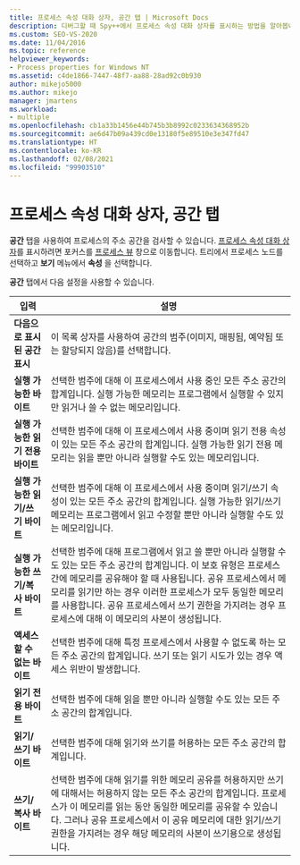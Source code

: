 ```yaml
---
title: 프로세스 속성 대화 상자, 공간 탭 | Microsoft Docs
description: 디버그할 때 Spy++에서 프로세스 속성 대화 상자를 표시하는 방법을 알아봅니다. 공간 탭에서 사용할 수 있는 설정을 검토합니다.
ms.custom: SEO-VS-2020
ms.date: 11/04/2016
ms.topic: reference
helpviewer_keywords:
- Process properties for Windows NT
ms.assetid: c4de1866-7447-48f7-aa88-28ad92c0b930
author: mikejo5000
ms.author: mikejo
manager: jmartens
ms.workload:
- multiple
ms.openlocfilehash: cb1a33b1456e44b745b3b8992c0233634368952b
ms.sourcegitcommit: ae6d47b09a439cd0e13180f5e89510e3e347fd47
ms.translationtype: HT
ms.contentlocale: ko-KR
ms.lasthandoff: 02/08/2021
ms.locfileid: "99903510"
---
```

# <a name="space-tab-process-properties-dialog-box"></a>프로세스 속성 대화 상자, 공간 탭
**공간** 탭을 사용하여 프로세스의 주소 공간을 검사할 수 있습니다. [프로세스 속성 대화 상자](../debugger/process-properties-dialog-box.md)를 표시하려면 포커스를 [프로세스 뷰](../debugger/processes-view.md) 창으로 이동합니다. 트리에서 프로세스 노드를 선택하고 **보기** 메뉴에서 **속성** 을 선택합니다.

 **공간** 탭에서 다음 설정을 사용할 수 있습니다.

|입력|설명|
|-----------|-----------------|
|**다음으로 표시된 공간 표시**|이 목록 상자를 사용하여 공간의 범주(이미지, 매핑됨, 예약됨 또는 할당되지 않음)를 선택합니다.|
|**실행 가능한 바이트**|선택한 범주에 대해 이 프로세스에서 사용 중인 모든 주소 공간의 합계입니다. 실행 가능한 메모리는 프로그램에서 실행할 수 있지만 읽거나 쓸 수 없는 메모리입니다.|
|**실행 가능한 읽기 전용 바이트**|선택한 범주에 대해 이 프로세스에서 사용 중이며 읽기 전용 속성이 있는 모든 주소 공간의 합계입니다. 실행 가능한 읽기 전용 메모리는 읽을 뿐만 아니라 실행할 수도 있는 메모리입니다.|
|**실행 가능한 읽기/쓰기 바이트**|선택한 범주에 대해 이 프로세스에서 사용 중이며 읽기/쓰기 속성이 있는 모든 주소 공간의 합계입니다. 실행 가능한 읽기/쓰기 메모리는 프로그램에서 읽고 수정할 뿐만 아니라 실행할 수도 있는 메모리입니다.|
|**실행 가능한 쓰기/복사 바이트**|선택한 범주에 대해 프로그램에서 읽고 쓸 뿐만 아니라 실행할 수도 있는 모든 주소 공간의 합계입니다. 이 보호 유형은 프로세스 간에 메모리를 공유해야 할 때 사용됩니다. 공유 프로세스에서 메모리를 읽기만 하는 경우 이러한 프로세스가 모두 동일한 메모리를 사용합니다. 공유 프로세스에서 쓰기 권한을 가지려는 경우 프로세스에 대해 이 메모리의 사본이 생성됩니다.|
|**액세스할 수 없는 바이트**|선택한 범주에 대해 특정 프로세스에서 사용할 수 없도록 하는 모든 주소 공간의 합계입니다. 쓰기 또는 읽기 시도가 있는 경우 액세스 위반이 발생합니다.|
|**읽기 전용 바이트**|선택한 범주에 대해 읽을 뿐만 아니라 실행할 수도 있는 모든 주소 공간의 합계입니다.|
|**읽기/쓰기 바이트**|선택한 범주에 대해 읽기와 쓰기를 허용하는 모든 주소 공간의 합계입니다.|
|**쓰기/복사 바이트**|선택한 범주에 대해 읽기를 위한 메모리 공유를 허용하지만 쓰기에 대해서는 허용하지 않는 모든 주소 공간의 합계입니다. 프로세스가 이 메모리를 읽는 동안 동일한 메모리를 공유할 수 있습니다. 그러나 공유 프로세스에서 이 공유 메모리에 대한 읽기/쓰기 권한을 가지려는 경우 해당 메모리의 사본이 쓰기용으로 생성됩니다.|